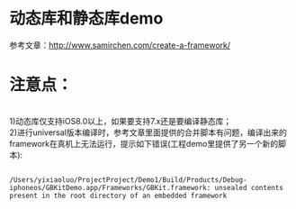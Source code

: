 # 动态库和静态库demo
参考文章：http://www.samirchen.com/create-a-framework/
<br />
# 注意点：
<br />
1)动态库仅支持iOS8.0以上，如果要支持7.x还是要编译静态库；
<br /> 
2)进行universal版本编译时，参考文章里面提供的合并脚本有问题，编译出来的framework在真机上无法运行，提示如下错误(工程demo里提供了另一个新的脚本):
<br />
<pre><code>
/Users/yixiaoluo/ProjectProject/Demo1/Build/Products/Debug-iphoneos/GBKitDemo.app/Frameworks/GBKit.framework: unsealed contents present in the root directory of an embedded framework 
</code></pre>
